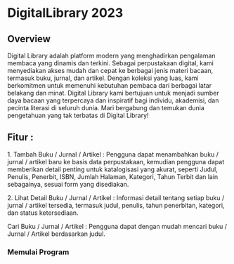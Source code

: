 # DigitalLibrary 2023

<h2>Overview</h2>

<p>Digital Library adalah platform modern yang menghadirkan pengalaman membaca yang dinamis dan terkini. Sebagai perpustakaan digital, kami menyediakan akses mudah dan cepat ke berbagai jenis materi bacaan, termasuk buku, jurnal, dan artikel. Dengan koleksi yang luas, kami berkomitmen untuk memenuhi kebutuhan pembaca dari berbagai latar belakang dan minat. Digital Library kami bertujuan untuk menjadi sumber daya bacaan yang terpercaya dan inspiratif bagi individu, akademisi, dan pecinta literasi di seluruh dunia. Mari bergabung dan temukan dunia pengetahuan yang tak terbatas di Digital Library!</p>

<h2>Fitur : </h2>
<p>1. Tambah Buku / Jurnal / Artikel : Pengguna dapat menambahkan buku / jurnal / artikel baru ke basis data perpustakaan, kemudian pengguna dapat memberikan detail penting untuk katalogisasi yang akurat, seperti Judul, Penulis, Penerbit, ISBN, Jumlah Halaman, Kategori, Tahun Terbit dan lain sebagainya, sesuai form yang disediakan. </p>
<p>2. Lihat Detail Buku / Jurnal / Artikel : Informasi detail tentang setiap buku / jurnal / artikel tersedia, termasuk judul, penulis, tahun penerbitan, kategori, dan status ketersediaan.</p>
<p>Cari Buku / Jurnal / Artikel : Pengguna dapat dengan mudah mencari buku / Jurnal / Artikel berdasarkan judul.</p>

<h3>Memulai Program</h3>
<p></p>


